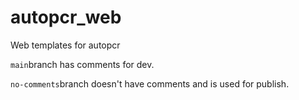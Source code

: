 # autopcr_web

Web templates for autopcr

`main`branch has comments for dev.

`no-comments`branch doesn't have comments and is used for publish.
